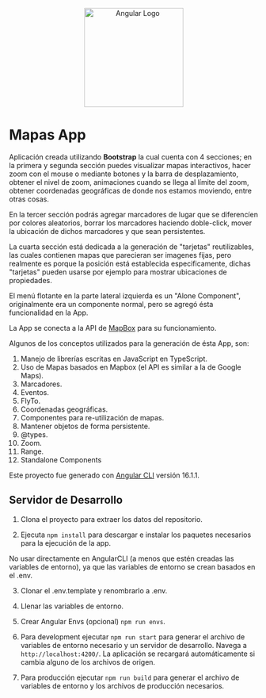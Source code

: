 <p align="center">
  <a href="https://www.angular.io/" target="blank"><img src="https://angular.io/assets/images/logos/angular/angular.svg" width="200" alt="Angular Logo"/></a>
</p>

# Mapas App

Aplicación creada utilizando **Bootstrap** la cual cuenta con 4 secciones; en la primera y segunda sección puedes visualizar mapas interactivos, hacer zoom con el mouse o mediante botones y la barra de desplazamiento, obtener el nivel de zoom, animaciones cuando se llega al límite del zoom, obtener coordenadas geográficas de donde nos estamos moviendo, entre otras cosas.

En la tercer sección podrás agregar marcadores de lugar que se diferencíen por colores aleatorios, borrar los marcadores haciendo doble-click, mover la ubicación de dichos marcadores y que sean persistentes.

La cuarta sección está dedicada a la generación de "tarjetas" reutilizables, las cuales contienen mapas que parecieran ser imagenes fijas, pero realmente es porque la posición está establecida especificamente, dichas "tarjetas" pueden usarse por ejemplo para mostrar ubicaciones de propiedades.

El menú flotante en la parte lateral izquierda es un "Alone Component", originalmente era un componente normal, pero se agregó ésta funcionalidad en la App.

La App se conecta a la API de [MapBox](https://www.mapbox.com/) para su funcionamiento.

Algunos de los conceptos utilizados para la generación de ésta App, son:

1. Manejo de librerías escritas en JavaScript en TypeScript.
2. Uso de Mapas basados en Mapbox (el API es similar a la de Google Maps).
3. Marcadores.
4. Eventos.
5. FlyTo.
6. Coordenadas geográficas.
7. Componentes para re-utilización de mapas.
8. Mantener objetos de forma persistente.
9. @types.
10. Zoom.
11. Range.
12. Standalone Components

Este proyecto fue generado con [Angular CLI](https://github.com/angular/angular-cli) versión 16.1.1.

## Servidor de Desarrollo

1. Clona el proyecto para extraer los datos del repositorio.

2. Ejecuta `npm install` para descargar e instalar los paquetes necesarios para la ejecución de la app.

No usar directamente en AngularCLI (a menos que estén creadas las variables de entorno), ya que las variables de entorno se crean basados en el .env.

3. Clonar el .env.template y renombrarlo a .env.

4. Llenar las variables de entorno.

5. Crear Angular Envs (opcional) `npm run envs`.

6. Para development ejecutar `npm run start` para generar el archivo de variables de entorno necesario y un servidor de desarrollo. Navega a `http://localhost:4200/`. La aplicación se recargará automáticamente si cambia alguno de los archivos de origen.

7. Para producción ejecutar `npm run build` para generar el archivo de variables de entorno y los archivos de producción necesarios.
